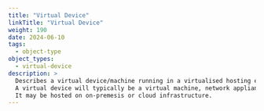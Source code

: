 ```yaml
---
title: "Virtual Device"
linkTitle: "Virtual Device"
weight: 190
date: 2024-06-10
tags: 
  - object-type
object_types:
  - virtual-device
description: >
  Describes a virtual device/machine running in a virtualised hosting environment.
  A virtual device will typically be a virtual machine, network appliance or other piece of infrastructure that is addressable on the network.
  It may be hosted on on-premesis or cloud infrastructure. 
---
```



